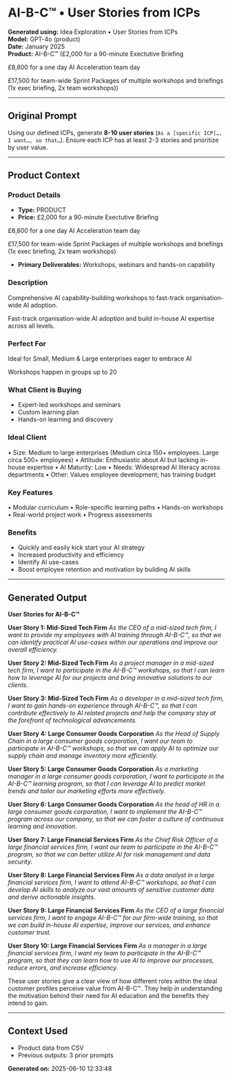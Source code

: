 # AI-B-C™ • User Stories from ICPs

**Generated using:** Idea Exploration • User Stories from ICPs  
**Model:** GPT-4o (product)  
**Date:** January 2025  
**Product:** AI-B-C™ (£2,000 for a 90-minute Exectutive Briefing

£8,800 for a one day AI Acceleration team day

£17,500 for team-wide Sprint Packages of multiple workshops and briefings  (1x exec briefing, 2x team workshops))

---

## Original Prompt
Using our defined ICPs, generate **8-10 user stories** (`As a [specific ICP]…, I want…, so that…`). Ensure each ICP has at least 2-3 stories and prioritize by user value.

---

## Product Context

### **Product Details**
- **Type:** PRODUCT
- **Price:** £2,000 for a 90-minute Exectutive Briefing

£8,800 for a one day AI Acceleration team day

£17,500 for team-wide Sprint Packages of multiple workshops and briefings  (1x exec briefing, 2x team workshops)
- **Primary Deliverables:** Workshops, webinars and hands-on capability

### **Description**
Comprehensive AI capability-building workshops to fast-track organisation-wide AI adoption.

Fast-track organisation-wide AI adoption and build in-house AI expertise across all levels.

### **Perfect For**
Ideal for Small, Medium & Large enterprises eager to embrace AI

Workshops happen in groups up to 20

### **What Client is Buying**
- Expert-led workshops and seminars  
- Custom learning plan
- Hands-on learning and discovery

### **Ideal Client**
• Size: Medium to large enterprises (Medium circa 150+ employees. Large circa 500+ employees) 
• Attitude: Enthusiastic about AI but lacking in-house expertise 
• AI Maturity: Low 
• Needs: Widespread AI literacy across departments 
• Other: Values employee development; has training budget

### **Key Features**
• Modular curriculum 
• Role-specific learning paths 
• Hands-on workshops 
• Real-world project work 
• Progress assessments

### **Benefits**
- Quickly and easily kick start your AI strategy
- Increased productivity and efficiency
- Identify AI use-cases
- Boost employee retention and motivation by building AI skills

---

## Generated Output

**User Stories for AI-B-C™**

**User Story 1: Mid-Sized Tech Firm**
_As the CEO of a mid-sized tech firm, I want to provide my employees with AI training through AI-B-C™, so that we can identify practical AI use-cases within our operations and improve our overall efficiency._

**User Story 2: Mid-Sized Tech Firm**
_As a project manager in a mid-sized tech firm, I want to participate in the AI-B-C™ workshops, so that I can learn how to leverage AI for our projects and bring innovative solutions to our clients._

**User Story 3: Mid-Sized Tech Firm**
_As a developer in a mid-sized tech firm, I want to gain hands-on experience through AI-B-C™, so that I can contribute effectively to AI related projects and help the company stay at the forefront of technological advancements._

**User Story 4: Large Consumer Goods Corporation**
_As the Head of Supply Chain in a large consumer goods corporation, I want our team to participate in AI-B-C™ workshops, so that we can apply AI to optimize our supply chain and manage inventory more efficiently._

**User Story 5: Large Consumer Goods Corporation**
_As a marketing manager in a large consumer goods corporation, I want to participate in the AI-B-C™ learning program, so that I can leverage AI to predict market trends and tailor our marketing efforts more effectively._

**User Story 6: Large Consumer Goods Corporation**
_As the head of HR in a large consumer goods corporation, I want to implement the AI-B-C™ program across our company, so that we can foster a culture of continuous learning and innovation._

**User Story 7: Large Financial Services Firm**
_As the Chief Risk Officer of a large financial services firm, I want our team to participate in the AI-B-C™ program, so that we can better utilize AI for risk management and data security._

**User Story 8: Large Financial Services Firm**
_As a data analyst in a large financial services firm, I want to attend AI-B-C™ workshops, so that I can develop AI skills to analyze our vast amounts of sensitive customer data and derive actionable insights._

**User Story 9: Large Financial Services Firm**
_As the CEO of a large financial services firm, I want to engage AI-B-C™ for our firm-wide training, so that we can build in-house AI expertise, improve our services, and enhance customer trust._

**User Story 10: Large Financial Services Firm**
_As a manager in a large financial services firm, I want my team to participate in the AI-B-C™ program, so that they can learn how to use AI to improve our processes, reduce errors, and increase efficiency._

These user stories give a clear view of how different roles within the ideal customer profiles perceive value from AI-B-C™. They help in understanding the motivation behind their need for AI education and the benefits they intend to gain.

---

## Context Used
- Product data from CSV
- Previous outputs: 3 prior prompts

**Generated on:** 2025-06-10 12:33:48
